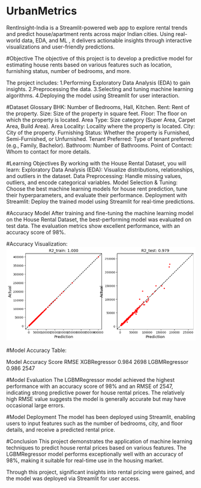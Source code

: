 # UrbanMetrics
RentInsight-India is a Streamlit-powered web app to explore rental trends and predict house/apartment rents across major Indian cities. Using real-world data, EDA, and ML , it delivers actionable insights through interactive visualizations and user-friendly predictions.    


#Objective
The objective of this project is to develop a predictive model for estimating house rents based on various features such as location, furnishing status, number of bedrooms, and more. 

The project includes:
1.Performing Exploratory Data Analysis (EDA) to gain insights.
2.Preprocessing the data.
3.Selecting and tuning machine learning algorithms.
4.Deploying the model using Streamlit for user interaction.


#Dataset Glossary
BHK: Number of Bedrooms, Hall, Kitchen.
Rent: Rent of the property.
Size: Size of the property in square feet.
Floor: The floor on which the property is located.
Area Type: Size category (Super Area, Carpet Area, Build Area).
Area Locality: Locality where the property is located.
City: City of the property.
Furnishing Status: Whether the property is Furnished, Semi-Furnished, or Unfurnished.
Tenant Preferred: Type of tenant preferred (e.g., Family, Bachelor).
Bathroom: Number of Bathrooms.
Point of Contact: Whom to contact for more details.

#Learning Objectives
By working with the House Rental Dataset, you will learn:
Exploratory Data Analysis (EDA): Visualize distributions, relationships, and outliers in the dataset.
Data Preprocessing: Handle missing values, outliers, and encode categorical variables.
Model Selection & Tuning: Choose the best machine learning models for house rent prediction, tune their hyperparameters, and evaluate their performance.
Deployment with Streamlit: Deploy the trained model using Streamlit for real-time predictions.

#Accuracy Model
After training and fine-tuning the machine learning model on the House Rental Dataset, the best-performing model was evaluated on test data. The evaluation metrics show excellent performance, with an accuracy score of 98%.

#Accuracy Visualization:
![After training and tuning the machine learning model on the Home Rental Dataset, the performance of the best model is evaluated using accuracy as the evaluation metric. The model accuracy on the test set is 98%, which shows how well the model predicts the rental price based on the given features.](image.png)

#Model Accuracy Table:

Model	Accuracy Score	RMSE
XGBRegressor	0.984	2698
LGBMRegressor	0.986	2547

#Model Evaluation
The LGBMRegressor model achieved the highest performance with an accuracy score of 98% and an RMSE of 2547, indicating strong predictive power for house rental prices. The relatively high RMSE value suggests the model is generally accurate but may have occasional large errors.

#Model Deployment
The model has been deployed using Streamlit, enabling users to input features such as the number of bedrooms, city, and floor details, and receive a predicted rental price.

#Conclusion
This project demonstrates the application of machine learning techniques to predict house rental prices based on various features. The LGBMRegressor model performs exceptionally well with an accuracy of 98%, making it suitable for real-time use in the housing market.

Through this project, significant insights into rental pricing were gained, and the model was deployed via Streamlit for user access. 


